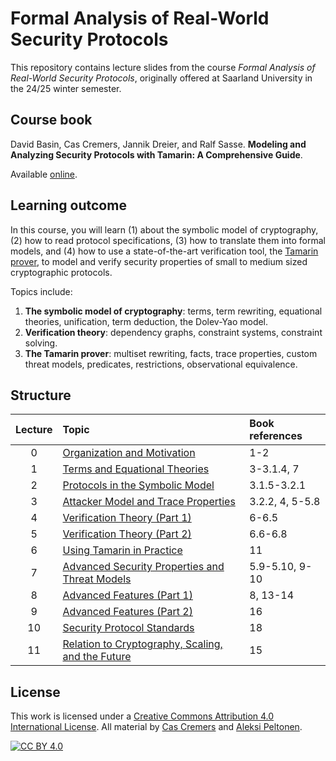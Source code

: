 # Formal Analysis of Real-World Security Protocols

This repository contains lecture slides from the course *Formal Analysis of Real-World Security Protocols*, originally offered at Saarland University in the 24/25 winter semester.

## Course book

David Basin, Cas Cremers, Jannik Dreier, and Ralf Sasse. **Modeling and Analyzing Security Protocols with Tamarin: A Comprehensive Guide**.

Available [online](https://tamarin-prover.com/book/index.html).

## Learning outcome

In this course, you will learn (1) about the symbolic model of cryptography, (2) how to read protocol specifications, (3) how to translate them into formal models, and (4) how to use a state-of-the-art verification tool, the [Tamarin prover](https://tamarin-prover.com/), to model and verify security properties of small to medium sized cryptographic protocols.

Topics include:
1. **The symbolic model of cryptography**: terms, term rewriting, equational theories, unification, term deduction, the Dolev-Yao model.
2. **Verification theory**: dependency graphs, constraint systems, constraint solving.
3. **The Tamarin prover**: multiset rewriting, facts, trace properties, custom threat models, predicates, restrictions, observational equivalence.

## Structure

| Lecture | Topic                                                                                                                                       | Book references |
| :-----: | :------------------------------------------------------------------------------------------------------------------------------------------ | :-------------- |
|     0   | [Organization and Motivation](./lecture_slides/slides/Lecture_00-Organization_and_Motivation.pdf)                                           | 1-2             |
|     1   | [Terms and Equational Theories](./lecture_slides/slides/Lecture_01-Terms_and_Equational_Theories.pdf)                                       | 3-3.1.4, 7      |
|     2   | [Protocols in the Symbolic Model](./lecture_slides/slides/Lecture_02-Protocols_in_the_Symbolic_Model.pdf)                                   | 3.1.5-3.2.1     |
|     3   | [Attacker Model and Trace Properties](./lecture_slides/slides/Lecture_03-Attacker_Model_and_Trace_Properties.pdf)                           | 3.2.2, 4, 5-5.8 |
|     4   | [Verification Theory (Part 1)](./lecture_slides/slides/Lecture_04-Verification_Theory_Part_1.pdf)                                           | 6-6.5           |
|     5   | [Verification Theory (Part 2)](./lecture_slides/slides/Lecture_05-Verification_Theory_Part_2.pdf)                                           | 6.6-6.8         |
|     6   | [Using Tamarin in Practice](./lecture_slides/slides/Lecture_06-Using_Tamarin_in_Practice.pdf)                                               | 11              |
|     7   | [Advanced Security Properties and Threat Models](./lecture_slides/slides/Lecture_07-Advanced_Security_Properties_and_Threat_Models.pdf)     | 5.9-5.10, 9-10  |
|     8   | [Advanced Features (Part 1)](./lecture_slides/slides/Lecture_08-Advanced_Features_Part_1.pdf)                                               | 8, 13-14        |
|     9   | [Advanced Features (Part 2)](./lecture_slides/slides/Lecture_09-Advanced_Features_Part_2.pdf)                                               | 16              |
|    10   | [Security Protocol Standards](./lecture_slides/slides/Lecture_10-Security_Protocol_Standards.pdf)                                           | 18              |
|    11   | [Relation to Cryptography, Scaling, and the Future](./lecture_slides/slides/Lecture_11-Relation_to_Cryptography_Scaling_and_the_Future.pdf) | 15              |

## License

This work is licensed under a [Creative Commons Attribution 4.0 International License][cc-by]. All material by [Cas Cremers](https://cispa.saarland/group/cremers/) and [Aleksi Peltonen](https://peltona.github.io/).

[![CC BY 4.0][cc-by-image]][cc-by]

[cc-by]: http://creativecommons.org/licenses/by/4.0/
[cc-by-image]: https://i.creativecommons.org/l/by/4.0/88x31.png
